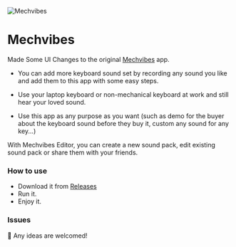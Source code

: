 ![Mechvibes](https://i.imgur.com/T6Qq5Q3.png)

# Mechvibes

Made Some UI Changes to the original [Mechvibes](https://github.com/hainguyents13/mechvibes) app.

- You can add more keyboard sound set by recording any sound you like and add them to this app with some easy steps.

- Use your laptop keyboard or non-mechanical keyboard at work and still hear your loved sound.

- Use this app as any purpose as you want (such as demo for the buyer about the keyboard sound before they buy it, custom any sound for any key...)

With Mechvibes Editor, you can create a new sound pack, edit existing sound pack or share them with your friends.

### How to use

- Download it from [Releases](https://github.com/DewanshNehra/mechvibes/releases/latest)
- Run it.
- Enjoy it.

### Issues

🤝 Any ideas are welcomed!

